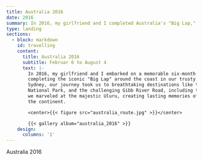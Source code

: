 ```yaml
---
title: Australia 2016
date: 2016
summary: In 2016, my girlfriend and I completed Australia's "Big Lap," circling the coast from Sydney, exploring iconic landmarks like the Great Ocean Road, Karijini NP, Gibb River Road, and Uluru.
type: landing
sections:
  - block: markdown
    id: travelling
    content:
      title: Australia 2016
      subtitle: Februar 6 to August 4
      text: |-
        In 2016, my girlfriend and I embarked on a memorable six-month road trip through Australia,
        completing the iconic "Big Lap" around the coast in our trusty Mazda Tribute "Chuck". Starting and ending in
        Sydney, our journey took us to breathtaking destinations like the Great Ocean Road, the mesmerizing Karijini
        National Park, and the challenging Gibb River Road, including the Pentecost River crossing. Along the way,
        we marveled at the majestic Uluru, creating lasting memories of the diverse landscapes and experiences across
        the continent.

        <center>{{< figure src="australia_route.jpg" >}}</center>

        {{< gallery album="australia_2016" >}}
    design:
      columns: '1'
---
```

Australia 2016
